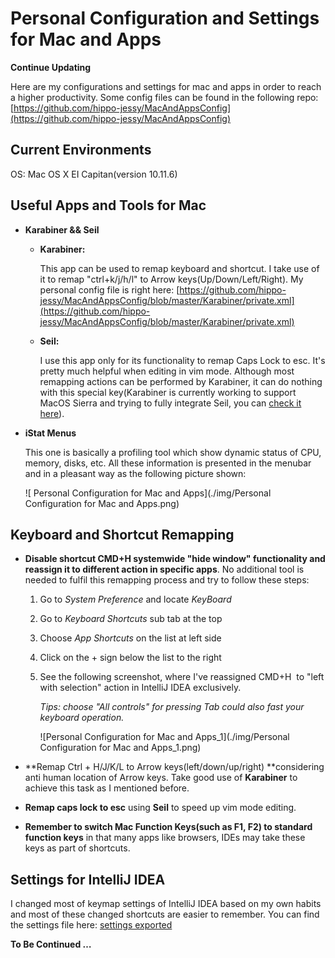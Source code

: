 # Personal Configuration and Settings for Mac and Apps

**Continue Updating**

Here are my configurations and settings for mac and apps in order to reach a higher productivity. Some config files can be found in the following repo: [https://github.com/hippo-jessy/MacAndAppsConfig](https://github.com/hippo-jessy/MacAndAppsConfig)

## Current Environments

OS: Mac OS X EI Capitan(version 10.11.6)

## Useful Apps and Tools for Mac

- **Karabiner && Seil**

  - **Karabiner:**

    This app can be used to remap keyboard and shortcut. I take use of it to remap "ctrl+k/j/h/l" to Arrow keys(Up/Down/Left/Right). My personal config file is right here: [https://github.com/hippo-jessy/MacAndAppsConfig/blob/master/Karabiner/private.xml](https://github.com/hippo-jessy/MacAndAppsConfig/blob/master/Karabiner/private.xml)

  - **Seil:**

    I use this app only for its functionality to remap Caps Lock to esc. It's pretty much helpful when editing in vim mode. Although most remapping actions can be performed by Karabiner, it can do nothing with this special key(Karabiner is currently working to support MacOS Sierra and trying to fully integrate Seil, you can [check it here]([https://github.com/tekezo/Karabiner-Elements](https://github.com/tekezo/Karabiner-Elements))).

- **iStat Menus**

  This one is basically a profiling tool which show dynamic status of CPU, memory, disks, etc. All these information is presented in the menubar and in a pleasant way as the following picture shown:

  ![ Personal Configuration for Mac and Apps](./img/Personal Configuration for Mac and Apps.png)

## Keyboard and Shortcut Remapping

- **Disable shortcut CMD+H systemwide "hide window" functionality and reassign it to different action in specific apps**. No additional tool is needed to fulfil this remapping process and try to follow these steps:

  1. Go to *System Preference* and locate *KeyBoard*

  2. Go to *Keyboard Shortcuts* sub tab at the top 

  3. Choose *App Shortcuts* on the list at left side

  4. Click on the + sign below the list to the right

  5. See the following screenshot, where I've reassigned CMD+H  to "left with selection" action in IntelliJ IDEA exclusively.

     *Tips: choose "All controls" for pressing Tab could also fast your keyboard operation.*

     ![Personal Configuration for Mac and Apps_1](./img/Personal Configuration for Mac and Apps_1.png)

- **Remap Ctrl + H/J/K/L to Arrow keys(left/down/up/right) **considering anti human location of Arrow keys. Take good use of **Karabiner** to achieve this task as I mentioned before. 

- **Remap caps lock to esc** using **Seil** to speed up vim mode editing.

- **Remember to switch Mac Function Keys(such as F1, F2) to standard function keys** in that many apps like browsers, IDEs may take these keys as part of shortcuts.

## Settings for IntelliJ IDEA

I changed most of keymap settings of IntelliJ IDEA based on my own habits and most of these changed shortcuts are easier to remember. You can find the settings file here: [settings exported](https://github.com/hippo-jessy/MacAndAppsConfig/tree/master/IntelliJ_IDEA)



**To Be Continued …**